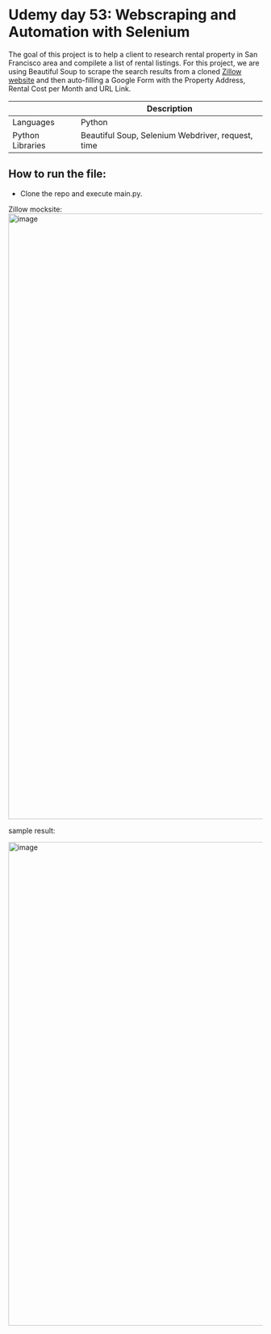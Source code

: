 # Udemy day 53: Webscraping and Automation with Selenium
The goal of this project is to help a client to research rental property in San Francisco area and compilete a list of rental listings. 
For this project, we are using Beautiful Soup to scrape the search results from a cloned [Zillow website](https://appbrewery.github.io/Zillow-Clone/) and then auto-filling a Google Form with the Property Address, Rental Cost per Month and URL Link. 


|  | Description |
| ----------- | ----------- |
| Languages | Python |
| Python Libraries | Beautiful Soup, Selenium Webdriver, request, time |


How to run the file:
-
- Clone the repo and execute main.py.


Zillow mocksite: 
<img width="1201" alt="image" src="https://github.com/user-attachments/assets/d6741cb8-bcb0-43a5-baed-82641617535c">



sample result:

<img width="959" alt="image" src="https://github.com/user-attachments/assets/d4baf59a-2f24-4064-b681-72b0c7ffc3e3">

